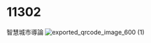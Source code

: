 # 11302
智慧城市導論
![exported_qrcode_image_600 (1)](https://github.com/user-attachments/assets/30830750-3f5d-4752-b7d5-a6da23436d9d)
